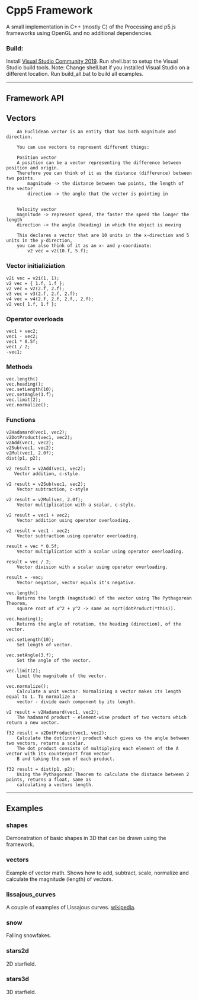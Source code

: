 # **Cpp5 Framework**
A small implementation in C++ (mostly C) of the Processing and p5.js frameworks using OpenGL and no additional dependencies.

### **Build**:
Install [Visual Studio Community 2019](https://visualstudio.microsoft.com/).
Run shell.bat to setup the Visual Studio build tools.
Note: Change shell.bat if you installed Visual Studio on a different location.
Run build_all.bat to build all examples.

---

## **Framework API**
## Vectors
        An Euclidean vector is an entity that has both magnitude and direction.
            
        You can use vectors to represent different things:
        
        Position vector
        A position can be a vector representing the difference between position and origin.
        Therefore you can think of it as the distance (difference) between two points. 
            magnitude -> the distance between two points, the length of the vector
            direction -> the angle that the vector is pointing in
        
        
        Velocity vector
        magnitude -> represent speed, the faster the speed the longer the length
        direction -> the angle (heading) in which the object is moving

        This declares a vector that are 10 units in the x-direction and 5 units in the y-direction,
        you can also think of it as an x- and y-coordinate:
            v2 vec = v2(10.f, 5.f);

### Vector initializiation
```
v2i vec = v2i(1, 1);
v2 vec = { 1.f, 1.f };
v2 vec = v2(2.f, 2.f);
v3 vec = v3(2.f, 2.f, 2.f);
v4 vec = v4(2.f, 2.f, 2.f,, 2.f);
v2 vec{ 1.f, 1.f };
```

### Operator overloads
```
vec1 + vec2;
vec1 - vec2;
vec1 * 0.5f;
vec1 / 2;
-vec1;
``` 
### Methods
```
vec.length()
vec.heading();
vec.setLength(10);
vec.setAngle(3.f);
vec.limit(2);
vec.normalize();
```

### Functions
```
v2Hadamard(vec1, vec2);
v2DotProduct(vec1, vec2);
v2Add(vec1, vec2);
v2Sub(vec1, vec2);
v2Mul(vec1, 2.0f);
dist(p1, p2);
```     

    v2 result = v2Add(vec1, vec2);
       Vector addition, c-style.
    
	v2 result = v2Sub(vec1, vec2);
        Vector subtraction, c-style
    
    v2 result = v2Mul(vec, 2.0f);
        Vector multiplication with a scalar, c-style.
    
    v2 result = vec1 + vec2;
        Vector addition using operator overloading.
    
    v2 result = vec1 - vec2;
        Vector subtraction using operator overloading.
        
    result = vec * 0.5f;
        Vector multiplication with a scalar using operator overloading.
        
    result = vec / 2;
        Vector division with a scalar using operator overloading.
        
    result = -vec;
        Vector negation, vector equals it's negative.

    vec.length()
        Returns the length (magnitude) of the vector using The Pythagorean Theorem, 
        square root of x^2 + y^2 -> same as sqrt(dotProduct(*this)).
        
    vec.heading();
        Returns the angle of rotation, the heading (direction), of the vector.
    
    vec.setLength(10);
        Set length of vector.
    
    vec.setAngle(3.f);
        Set the angle of the vector.
    
    vec.limit(2);
        Limit the magnitude of the vector.
    
    vec.normalize();
        Calculate a unit vector. Normalizing a vector makes its length equal to 1. To normalize a
        vector - divide each component by its length.
    
    v2 result = v2Hadamard(vec1, vec2);
        The hadamard product - element-wise product of two vectors which return a new vector.
    
    f32 result = v2DotProduct(vec1, vec2);
        Calculate the dot(inner) product which gives us the angle between two vectors, returns a scalar.
        The dot product consists of multiplying each element of the A vector with its counterpart from vector
        B and taking the sum of each product.
      
    f32 result = dist(p1, p2);
        Using the Pythagorean Theorem to calculate the distance between 2 points, returns a float, same as
        calculating a vectors length.
   
---
## **Examples**
### shapes
Demonstration of basic shapes in 3D that can be drawn using the framework.
    
### vectors
Example of vector math. Shows how to add, subtract, scale, normalize and calculate the magnitude
(length) of vectors.

### lissajous_curves
A couple of examples of Lissajous curves.
[wikipedia](https://en.wikipedia.org/wiki/Lissajous_curve).

### snow

Falling snowfakes.

### stars2d
2D starfield.

### stars3d
3D starfield.

